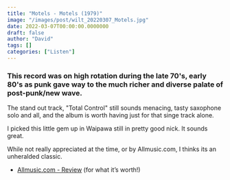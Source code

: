 ```yaml
---
title: "Motels - Motels (1979)"
image: "/images/post/wilt_20220307_Motels.jpg"
date: 2022-03-07T00:00:00.0000000
draft: false
author: "David"
tags: []
categories: ["Listen"]
---
```

### This record was on high rotation during the late 70's, early 80's as punk gave way to the much richer and diverse palate of post-punk/new wave.

 The stand out track, "Total Control" still sounds menacing, tasty saxophone solo and all, and the album is worth having just for that singe track alone.

 I picked this little gem up in Waipawa still in pretty good nick. It sounds great.

 While not really appreciated at the time, or by Allmusic.com, I thinks its an unheralded classic.

-  [Allmusic.com - Review](https://www.allmusic.com/album/the-motels-mw0000194313) (for what it’s worth!)